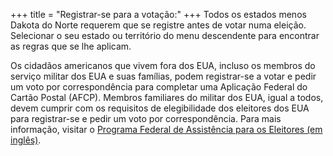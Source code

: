 +++
title = "Registrar-se para a votação:"
+++
Todos os estados menos Dakota do Norte requerem que se registre antes de votar numa eleição. Selecionar o seu estado ou território do menu descendente para encontrar as regras que se lhe aplicam.

Os cidadãos americanos que vivem fora dos EUA, incluso os membros do serviço militar dos EUA e suas famílias, podem registrar-se a votar e pedir um voto por correspondência para completar uma Aplicação Federal do Cartão Postal (AFCP). Membros familiares do militar dos EUA, igual a todos, devem cumprir com os requisitos de elegibilidade dos eleitores dos EUA para registrar-se e pedir um voto por correspondência. Para mais informação, visitar o [Programa Federal de Assistência para os Eleitores (em inglês)](https://www.fvap.gov/).
